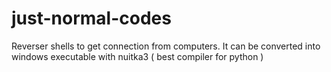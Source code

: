 # just-normal-codes

Reverser shells to get connection from computers. It can be converted into windows executable with nuitka3 ( best compiler for python )
